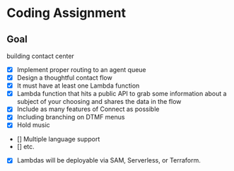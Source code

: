 # Coding Assignment

## Goal

building contact center

- [x] Implement proper routing to an agent queue
- [x] Design a thoughtful contact flow
- [x] It must have at least one Lambda function
- [x] Lambda function that hits a public API to grab some information about a subject of your choosing and shares the data in the flow
- [x] Include as many features of Connect as possible
- [x] Including branching on DTMF menus
- [x] Hold music
- [] Multiple language support
- [] etc.
- [x] Lambdas will be deployable via SAM, Serverless, or Terraform.

